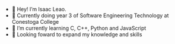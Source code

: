 - 👋 Hey! I’m Isaac Leao. 
- 👀 Currently doing year 3 of Software Engineering Technology at Conestoga College
- 🌱 I’m currently learning C, C++, Python and JavaScript  
- 💪 Looking foward to expand my knowledge and skills
